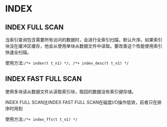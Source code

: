 # INDEX

## INDEX FULL SCAN

当索引查询包含需要所有访问的数据时，会进行全索引扫描，默认升序。如果索引块没在缓冲区缓存，他会从使用单块从数据文件中读取。要改善这个性能使用索引快速全扫描。

使用方法:`/*+ index(t t_n1) */`、`/*+ index_desc(t t_n1) */`

## INDEX FAST FULL SCAN

使用多块读从数据文件从读取索引块，取回的数据没有索引键存储。

INDEX FULL SCAN比INDEX FAST FULL SCAN在磁盘I/O操作低效，前者只在排序时用到

使用方法:`/*+ index_ffs(t t_n1) */`

